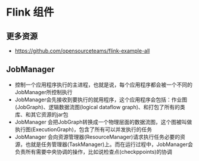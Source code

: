 # Flink 组件

## 更多资源
- https://github.com/opensourceteams/flink-example-all
## JobManager
- 控制一个应用程序执行的主进程，也就是说，每个应用程序都会被一个不同的JobManager所控制执行
- JobManager会先接收到要执行的就用程序，这个应用程序会包括：作业图(JobGraph)、逻辑数据流图(logical dataflow graph)、和打包了所有的类库、和其它资源的jar包
- JobManager 会把JobGraph转换成一个物理层面的数据流图，这个图被叫做执行图(ExecutionGraph)，包含了所有可以并发执行的任务
- JobManager 会向资源管理器(ResourceManager)请求执行任务必要的资源，也就是任务管理器(TaskManager)上。而在运行过程中，JobManager会负责所有需要中央协调的操作，比如说检查点(checkppoints)的协调